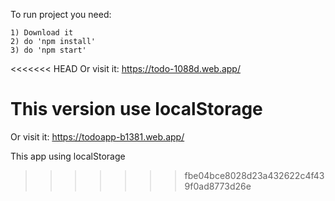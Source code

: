 To run project you need:
    
    1) Download it
    2) do 'npm install'
    3) do 'npm start'

<<<<<<< HEAD
Or visit it: https://todo-1088d.web.app/

This version use localStorage
=======
Or visit it: https://todoapp-b1381.web.app/

This app using localStorage
>>>>>>> fbe04bce8028d23a432622c4f439f0ad8773d26e
